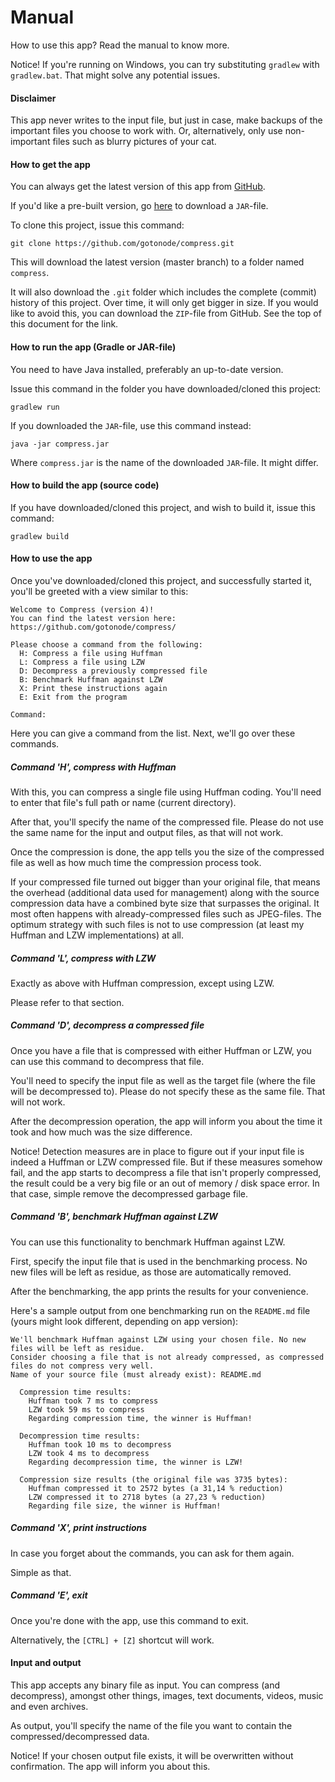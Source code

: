 # Manual

How to use this app? Read the manual to know more.

Notice! If you're running on Windows, you can try substituting `gradlew` with `gradlew.bat`. That might solve any potential issues.

#### Disclaimer

This app never writes to the input file, but just in case, make backups of the important files you choose to work with. Or, alternatively, only use non-important files such as blurry pictures of your cat.

#### How to get the app

You can always get the latest version of this app from [GitHub](https://github.com/gotonode/compress).

If you'd like a pre-built version, go [here](https://github.com/gotonode/compress/releases) to download a `JAR`-file.

To clone this project, issue this command:

```
git clone https://github.com/gotonode/compress.git
```

This will download the latest version (master branch) to a folder named `compress`. 

It will also download the `.git` folder which includes the complete (commit) history of this project. Over time, it will only get bigger in size. If you would like to avoid this, you can download the `ZIP`-file from GitHub. See the top of this document for the link.

#### How to run the app (Gradle or JAR-file)

You need to have Java installed, preferably an up-to-date version.

Issue this command in the folder you have downloaded/cloned this project:

```
gradlew run
```

If you downloaded the `JAR`-file, use this command instead:

```
java -jar compress.jar
```

Where `compress.jar` is the name of the downloaded `JAR`-file. It might differ.

#### How to build the app (source code)

If you have downloaded/cloned this project, and wish to build it, issue this command:

```
gradlew build
```

#### How to use the app

Once you've downloaded/cloned this project, and successfully started it, you'll be greeted with a view similar to this:

```text
Welcome to Compress (version 4)!
You can find the latest version here: https://github.com/gotonode/compress/

Please choose a command from the following:
  H: Compress a file using Huffman
  L: Compress a file using LZW
  D: Decompress a previously compressed file
  B: Benchmark Huffman against LZW
  X: Print these instructions again
  E: Exit from the program

Command:
```

Here you can give a command from the list. Next, we'll go over these commands.

##### Command 'H', compress with Huffman

With this, you can compress a single file using Huffman coding. You'll need to enter that file's full path or name (current directory).

After that, you'll specify the name of the compressed file. Please do not use the same name for the input and output files, as that will not work.

Once the compression is done, the app tells you the size of the compressed file as well as how much time the compression process took.

If your compressed file turned out bigger than your original file, that means the overhead (additional data used for management) along with the source compression data have a combined byte size that surpasses the original. It most often happens with already-compressed files such as JPEG-files. The optimum strategy with such files is not to use compression (at least my Huffman and LZW implementations) at all.

##### Command 'L', compress with LZW

Exactly as above with Huffman compression, except using LZW.

Please refer to that section.

##### Command 'D', decompress a compressed file

Once you have a file that is compressed with either Huffman or LZW, you can use this command to decompress that file.

You'll need to specify the input file as well as the target file (where the file will be decompressed to). Please do not specify these as the same file. That will not work.

After the decompression operation, the app will inform you about the time it took and how much was the size difference.

Notice! Detection measures are in place to figure out if your input file is indeed a Huffman or LZW compressed file. But if these measures somehow fail, and the app starts to decompress a file that isn't properly compressed, the result could be a very big file or an out of memory / disk space error. In that case, simple remove the decompressed garbage file.

##### Command 'B', benchmark Huffman against LZW

You can use this functionality to benchmark Huffman against LZW.

First, specify the input file that is used in the benchmarking process. No new files will be left as residue, as those are automatically removed.

After the benchmarking, the app prints the results for your convenience.

Here's a sample output from one benchmarking run on the `README.md` file (yours might look different, depending on app version):

```text
We'll benchmark Huffman against LZW using your chosen file. No new files will be left as residue.
Consider choosing a file that is not already compressed, as compressed files do not compress very well.
Name of your source file (must already exist): README.md

  Compression time results:
    Huffman took 7 ms to compress
    LZW took 59 ms to compress
    Regarding compression time, the winner is Huffman!

  Decompression time results:
    Huffman took 10 ms to decompress
    LZW took 4 ms to decompress
    Regarding decompression time, the winner is LZW!

  Compression size results (the original file was 3735 bytes):
    Huffman compressed it to 2572 bytes (a 31,14 % reduction)
    LZW compressed it to 2718 bytes (a 27,23 % reduction)
    Regarding file size, the winner is Huffman!
```

##### Command 'X', print instructions

In case you forget about the commands, you can ask for them again.

Simple as that.

##### Command 'E', exit

Once you're done with the app, use this command to exit.

Alternatively, the `[CTRL] + [Z]` shortcut will work.

#### Input and output

This app accepts any binary file as input. You can compress (and decompress), amongst other things, images, text documents, videos, music and even archives.

As output, you'll specify the name of the file you want to contain the compressed/decompressed data.

Notice! If your chosen output file exists, it will be overwritten without confirmation. The app will inform you about this.
